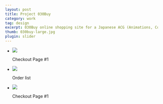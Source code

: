 ```yaml
---
layout: post
title: Project 030Buy
category: work
tag: design
excerpt: 030Buy online shopping site for a Japanese ACG (Animations, Comics and Games) community
thumb: 030buy-large.jpg
plugin: slider
---
```


<div class="flexslider">
  <ul class="slides">
    <li>
      <p class=browser><img src="{{ site.file }}/030buy-01.png"></p>
      <p class="flex-caption">Checkout Page #1</p>
    </li>
    <li>
      <p class=browser><img src="{{ site.file }}/030buy-04.png"></p>
      <p class="flex-caption">Order list</p>
    </li>
    <li>
      <p class=browser><img src="{{ site.file }}/030buy-02.png"></p>
      <p class="flex-caption">Checkout Page #1</p>
    </li>
  </ul>
</div><!-- .flexslider -->